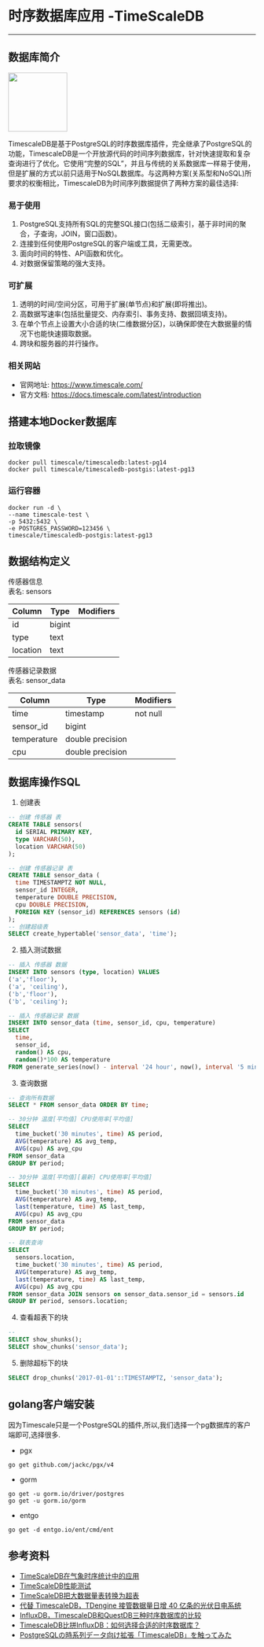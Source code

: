 # 时序数据库应用 -TimeScaleDB

***

## 数据库简介  

<img src='https://www.timescale.com/images/icon.png' width='120px'/>

TimescaleDB是基于PostgreSQL的时序数据库插件，完全继承了PostgreSQL的功能，TimescaleDB是一个开放源代码的时间序列数据库，针对快速提取和复杂查询进行了优化。它使用“完整的SQL”，并且与传统的关系数据库一样易于使用，但是扩展的方式以前只适用于NoSQL数据库。与这两种方案(关系型和NoSQL)所要求的权衡相比，TimescaleDB为时间序列数据提供了两种方案的最佳选择:

### 易于使用  

1. PostgreSQL支持所有SQL的完整SQL接口(包括二级索引，基于非时间的聚合，子查询，JOIN，窗口函数)。  
2. 连接到任何使用PostgreSQL的客户端或工具，无需更改。
3. 面向时间的特性、API函数和优化。
4. 对数据保留策略的强大支持。  

### 可扩展  

1. 透明的时间/空间分区，可用于扩展(单节点)和扩展(即将推出)。
2. 高数据写速率(包括批量提交、内存索引、事务支持、数据回填支持)。
3. 在单个节点上设置大小合适的块(二维数据分区)，以确保即使在大数据量的情况下也能快速摄取数据。
4. 跨块和服务器的并行操作。

### 相关网站  

- 官网地址: <https://www.timescale.com/>  
- 官方文档: <https://docs.timescale.com/latest/introduction>  

## 搭建本地Docker数据库

### 拉取镜像

```shell
docker pull timescale/timescaledb:latest-pg14
docker pull timescale/timescaledb-postgis:latest-pg13
```

### 运行容器

```shell
docker run -d \
--name timescale-test \
-p 5432:5432 \
-e POSTGRES_PASSWORD=123456 \
timescale/timescaledb-postgis:latest-pg13
```

## 数据结构定义

传感器信息  
表名: sensors  

| Column                     | Type                                    | Modifiers |
| ----------------------- | -------------------------------------- | ----- |
|id    |  bigint  | |
|type  | text  | |
|location | text | |

传感器记录数据  
表名: sensor_data  

| Column                     | Type                                    | Modifiers |
| ----------------------- | -------------------------------------- | ----- |
|time    | timestamp |not null|
|sensor_id  |  bigint | |
|temperature | double precision | |
|cpu | double precision | |

## 数据库操作SQL

1. 创建表  

```sql
-- 创建 传感器 表
CREATE TABLE sensors(
  id SERIAL PRIMARY KEY,
  type VARCHAR(50),
  location VARCHAR(50)
);

-- 创建 传感器记录 表
CREATE TABLE sensor_data (
  time TIMESTAMPTZ NOT NULL,
  sensor_id INTEGER,
  temperature DOUBLE PRECISION,
  cpu DOUBLE PRECISION,
  FOREIGN KEY (sensor_id) REFERENCES sensors (id)
);
-- 创建超级表
SELECT create_hypertable('sensor_data', 'time');
```

2. 插入测试数据  

```sql
-- 插入 传感器 数据
INSERT INTO sensors (type, location) VALUES
('a','floor'),
('a', 'ceiling'),
('b','floor'),
('b', 'ceiling');

-- 插入 传感器记录 数据
INSERT INTO sensor_data (time, sensor_id, cpu, temperature)
SELECT
  time,
  sensor_id,
  random() AS cpu,
  random()*100 AS temperature
FROM generate_series(now() - interval '24 hour', now(), interval '5 minute') AS g1(time), generate_series(1,4,1) AS g2(sensor_id);
```

3. 查询数据  

```sql
-- 查询所有数据
SELECT * FROM sensor_data ORDER BY time;

-- 30分钟 温度[平均值] CPU使用率[平均值]
SELECT
  time_bucket('30 minutes', time) AS period,
  AVG(temperature) AS avg_temp,
  AVG(cpu) AS avg_cpu
FROM sensor_data
GROUP BY period;

-- 30分钟 温度[平均值][最新] CPU使用率[平均值]
SELECT
  time_bucket('30 minutes', time) AS period,
  AVG(temperature) AS avg_temp,
  last(temperature, time) AS last_temp,
  AVG(cpu) AS avg_cpu
FROM sensor_data
GROUP BY period;

-- 联表查询
SELECT
  sensors.location,
  time_bucket('30 minutes', time) AS period,
  AVG(temperature) AS avg_temp,
  last(temperature, time) AS last_temp,
  AVG(cpu) AS avg_cpu
FROM sensor_data JOIN sensors on sensor_data.sensor_id = sensors.id
GROUP BY period, sensors.location;
```

4. 查看超表下的块  

```sql
-- 
SELECT show_shunks();
SELECT show_chunks('sensor_data');
```

5. 删除超标下的块  

```sql
SELECT drop_chunks('2017-01-01'::TIMESTAMPTZ, 'sensor_data');
```

## golang客户端安装

因为Timescale只是一个PostgreSQL的插件,所以,我们选择一个pg数据库的客户端即可,选择很多.  

- pgx  

``` shell
go get github.com/jackc/pgx/v4
```

- gorm

```shell
go get -u gorm.io/driver/postgres
go get -u gorm.io/gorm
```

- entgo

```shell
go get -d entgo.io/ent/cmd/ent
```

## 参考资料  

- [TimeScaleDB在气象时序统计中的应用](https://www.modb.pro/db/84942)  
- [TimeScaleDB性能测试](https://imliuda.com/post/437)  
- [TimeScaleDB把大数据量表转换为超表](https://blog.51cto.com/u_15127675/3308795)  
- [代替 TimescaleDB，TDengine 接管数据量日增 40 亿条的光伏日电系统](https://www.cnblogs.com/taosdata/p/13754716.html)  
- [InfluxDB，TimescaleDB和QuestDB三种时序数据库的比较](https://www.sohu.com/a/480398511_185201)  
- [TimescaleDB比拼InfluxDB：如何选择合适的时序数据库？](https://www.modb.pro/db/89563)  
- [PostgreSQLの時系列データ向け拡張「TimescaleDB」を触ってみた](https://qiita.com/anzai323/items/68d29ea47192bd18cb3a)  

